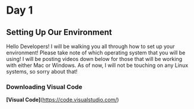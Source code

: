 # Day 1

## Setting Up Our Environment
Hello Developers! I will be walking you all through how to set up your environment! Please take note of which operating system that you will be using! I will be posting videos down below for those that will be working with either Mac or Windows. As of now, I will not be touching on any Linux systems, so sorry about that!

### Downloading Visual Code
**[Visual Code]**(https://code.visualstudio.com/)